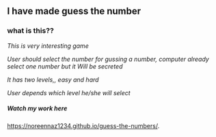 ## I have made guess the number ##

### what is this?? ###

*This is very interesting game*



*User should select the number for gussing a number, computer already select one number but it Will be secreted*


*It has two levels,, easy and hard*


*User depends which level he/she will select*


##### Watch my work here #####


https://noreennaz1234.github.io/guess-the-numbers/.



